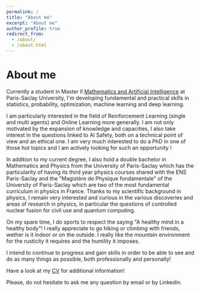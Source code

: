 ```yaml
---
permalink: /
title: "About me"
excerpt: "About me"
author_profile: true
redirect_from: 
  - /about/
  - /about.html
---
```


About me
======
Currently a student in Master II [Mathematics and Artificial Intelligence](https://www.imo.universite-paris-saclay.fr/fr/etudiants/masters/mathematiques-et-applications/m2/m2-mathematique-et-intelligence-artificielle/) at Paris-Saclay University, I'm developing fundamental and practical skills in statistics, probability, optimization, machine learning and deep learning.

I am particularly interested in the field of Reinforcement Learning (single and multi agents) and Online Learning more generally. I am not only motivated by the expansion of knowledge and capacities, I also take interest in the questions linked to AI Safety, both on a technical point of view and an ethical one.
I am very much interested to do a PhD in one of those hot topics and I am actively looking for such an opportunity !

In addition to my current degree, I also hold a double bachelor in Mathematics and Physics from the University of Paris-Saclay which has the particularity of having its third year physics courses shared with the ENS Paris-Saclay and the "Magistère de Physique fondamentale" of the University of Paris-Saclay which are two of the most fundamental curriculum in physics in France.
Thanks to my scientific background in physics, I remain very interested and curious in the various discoveries and areas of research in physics, in particular the questions of controlled nuclear fusion for civil use and quantum computing.

On my spare time, I do sports to respect the saying "A healthy mind in a healthy body"! I really appreciate to go hiking or climbing with friends, wether is it indoor or on the outside. 
I really like the mountain environment for the rusticity it requires and the humility it imposes.

I intend to continue to progress and gain skills in order to be able to see and do as many things as possible, both professionally and personally!


Have a look at my [CV](http://alex-pierron.github.io/files/pierron_cv.pdf) for additional information!

Please, do not hesitate to ask me any question by email or by Linkedin.
